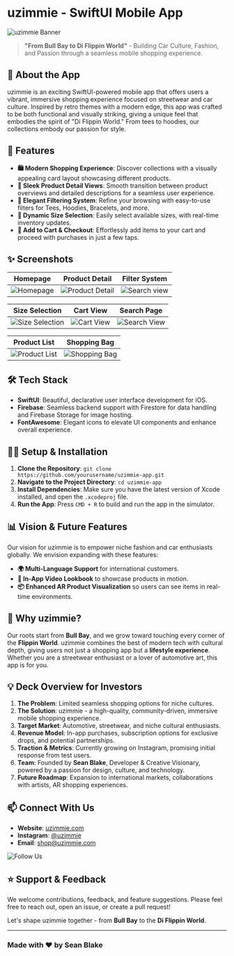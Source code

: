 # uzimmie - SwiftUI Mobile App

![uzimmie Banner](./path/to/banner-image.jpeg)

> **"From Bull Bay to Di Flippin World"** - Building Car Culture, Fashion, and Passion through a seamless mobile shopping experience.

## 📱 **About the App**
uzimmie is an exciting SwiftUI-powered mobile app that offers users a vibrant, immersive shopping experience focused on streetwear and car culture. Inspired by retro themes with a modern edge, this app was crafted to be both functional and visually striking, giving a unique feel that embodies the spirit of "Di Flippin World." From tees to hoodies, our collections embody our passion for style.

## 🚀 **Features**

- **🛍️ Modern Shopping Experience**: Discover collections with a visually appealing card layout showcasing different products.
- **💎 Sleek Product Detail Views**: Smooth transition between product overviews and detailed descriptions for a seamless user experience.
- **🎨 Elegant Filtering System**: Refine your browsing with easy-to-use filters for Tees, Hoodies, Bracelets, and more.
- **📏 Dynamic Size Selection**: Easily select available sizes, with real-time inventory updates.
- **🛒 Add to Cart & Checkout**: Effortlessly add items to your cart and proceed with purchases in just a few taps.

## ✨ **Screenshots**

| **Homepage** | **Product Detail** | **Filter System** |
|--------------|--------------------|-------------------|
| ![Homepage]([https://ucleus.co/github/uzimmie/main.png](https://ucleus.co/github/uzimmie/main.png)) | ![Product Detail](https://ucleus.co/github/uzimmie/detail-1.png) | ![Search view](https://ucleus.co/github/uzimmie/detail-5.png) |

| **Size Selection** | **Cart View** | **Search Page** |
|--------------------|---------------|-----------------|
| ![Size Selection](https://ucleus.co/github/uzimmie/detail-3.png) | ![Cart View](https://ucleus.co/github/uzimmie/bag-1.png) | ![Search View](https://ucleus.co/github/uzimmie/search.png) |

| **Product List** | **Shopping Bag** |
|------------------|------------------|
| ![Product List](./path/to/screenshot7.jpeg) | ![Shopping Bag](https://ucleus.co/github/uzimmie/bag-2.png) |

## 🛠️ **Tech Stack**

- **SwiftUI**: Beautiful, declarative user interface development for iOS.
- **Firebase**: Seamless backend support with Firestore for data handling and Firebase Storage for image hosting.
- **FontAwesome**: Elegant icons to elevate UI components and enhance overall experience.

## 🧑‍💻 **Setup & Installation**
1. **Clone the Repository**: `git clone https://github.com/yourusername/uzimmie-app.git`
2. **Navigate to the Project Directory**: `cd uzimmie-app`
3. **Install Dependencies**: Make sure you have the latest version of Xcode installed, and open the `.xcodeproj` file.
4. **Run the App**: Press `CMD + R` to build and run the app in the simulator.

## 📊 **Vision & Future Features**

Our vision for uzimmie is to empower niche fashion and car enthusiasts globally. We envision expanding with these features:
- **🌍 Multi-Language Support** for international customers.
- **🎥 In-App Video Lookbook** to showcase products in motion.
- **📦 Enhanced AR Product Visualization** so users can see items in real-time environments.

## 🌟 **Why uzimmie?**

Our roots start from **Bull Bay**, and we grow toward touching every corner of the **Flippin World**. uzimmie combines the best of modern tech with cultural depth, giving users not just a shopping app but a **lifestyle experience**. Whether you are a streetwear enthusiast or a lover of automotive art, this app is for you.

## 💡 **Deck Overview for Investors**

1. **The Problem**: Limited seamless shopping options for niche cultures.
2. **The Solution**: uzimmie - a high-quality, community-driven, immersive mobile shopping experience.
3. **Target Market**: Automotive, streetwear, and niche cultural enthusiasts.
4. **Revenue Model**: In-app purchases, subscription options for exclusive drops, and potential partnerships.
5. **Traction & Metrics**: Currently growing on Instagram, promising initial response from test users.
6. **Team**: Founded by **Sean Blake**, Developer & Creative Visionary, powered by a passion for design, culture, and technology.
7. **Future Roadmap**: Expansion to international markets, collaborations with artists, AR shopping experiences.

## 📫 **Connect With Us**
- **Website**: [uzimmie.com](https://uzimmie.com)
- **Instagram**: [@uzimmie](https://instagram.com/uzimmie)
- **Email**: [shop@uzimmie.com](mailto:shop@uzimmie.com)

![Follow Us](https://img.shields.io/badge/Follow_Us-on_Instagram-%23E1306C.svg?logo=instagram&style=for-the-badge)

## ⭐ **Support & Feedback**
We welcome contributions, feedback, and feature suggestions. Please feel free to reach out, open an issue, or create a pull request!

Let's shape uzimmie together - from **Bull Bay** to the **Di Flippin World**.

---

### **Made with ❤️ by Sean Blake**

